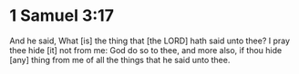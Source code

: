 # 1 Samuel 3:17

And he said, What [is] the thing that [the LORD] hath said unto thee? I pray thee hide [it] not from me: God do so to thee, and more also, if thou hide [any] thing from me of all the things that he said unto thee.